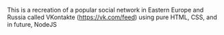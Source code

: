 This is a recreation of a popular social network in Eastern Europe and Russia called VKontakte (https://vk.com/feed) using pure HTML, CSS, and in future, NodeJS
